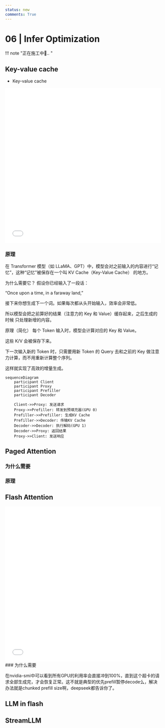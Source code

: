 ```yaml
---
status: new
comments: True
--- 
```

# 06 | Infer Optimization


!!! note "正在施工中👷.. "




## Key-value cache
- Key-value cache

<iframe src="//player.bilibili.com/player.html?isOutside=true&aid=1006179366&bvid=BV1kx4y1x7bu&cid=1616577437&p=1&autoplay=0&high_quality=1&danmaku=0" scrolling="no" border="0" frameborder="no" framespacing="0" allowfullscreen="true" width="100%" height="500px"></iframe>

### 原理
在 Transformer 模型（如 LLaMA、GPT）中，模型会对之前输入的内容进行“记忆”，这种“记忆”被保存在一个叫 KV Cache（Key-Value Cache） 的地方。

为什么需要它？
假设你已经输入了一段话：

“Once upon a time, in a faraway land,”

接下来你想生成下一个词。如果每次都从头开始输入，效率会非常低。

所以模型会把之前算好的结果（注意力的 Key 和 Value）缓存起来，之后生成的时候 只处理新增的内容。

原理（简化）
每个 Token 输入时，模型会计算对应的 Key 和 Value。

这些 K/V 会被保存下来。

下一次输入新的 Token 时，只需要用新 Token 的 Query 去和之前的 Key 做注意力计算，而不用重新计算整个序列。

这样就实现了高效的增量生成。


```mermaid
sequenceDiagram
    participant Client
    participant Proxy
    participant Prefiller
    participant Decoder
    
    Client->>Proxy: 发送请求
    Proxy->>Prefiller: 转发到预填充器(GPU 0)
    Prefiller->>Prefiller: 生成KV Cache
    Prefiller->>Decoder: 传输KV Cache
    Decoder->>Decoder: 执行解码(GPU 1)
    Decoder->>Proxy: 返回结果
    Proxy->>Client: 发送响应
```



## Paged Attention
### 为什么需要

### 原理




## Flash Attention
<iframe src="//player.bilibili.com/player.html?isOutside=true&aid=1706279420&bvid=BV1UT421k7rA&cid=1625114922&p=1&autoplay=0&high_quality=1&danmaku=0" scrolling="no" border="0" frameborder="no" framespacing="0" allowfullscreen="true" width="100%" height="500px"></iframe>
### 为什么需要

在nvidia-smi中可以看到所有GPU的利用率会直接冲到100%，直到这个超卡的请求全部生成完，才会恢复正常。这不就是典型的优先prefill暂停decode么，解决办法就是chunked prefill size啊，deepseek都告诉你了。





## LLM in flash


## StreamLLM




